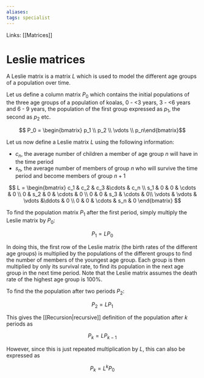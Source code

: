 ```yaml
---
aliases: 
tags: specialist
---
```


Links: [[Matrices]]

# Leslie matrices

A Leslie matrix is a matrix $L$ which is used to model the different age groups of a population over time.

Let us define a column matrix $P_0$ which contains the initial populations of the three age groups of a population of koalas, 0 - <3 years, 3 - <6 years and 6 - 9 years, the population of the first group expressed as $p_1$, the second as $p_2$ etc.

$$ P_0 = \begin{bmatrix} p_1 \\ p_2 \\ \vdots \\ p_n\end{bmatrix}$$

Let us now define a Leslie matrix $L$ using the following information:

- $c_n$, the average number of children a member of age group $n$ will have in the time period
- $s_n$, the average number of members of group $n$ who will survive the time period and become members of group $n+1$

$$ L = \begin{bmatrix}
c_1 & c_2 & c_3 &\cdots & c_n \\
s_1 & 0 & 0 & \cdots &  0 \\
0 & s_2 & 0 & \cdots & 0 \\
0 & 0 & s_3 & \cdots & 0\\
\vdots & \vdots & \vdots &\ddots & 0 \\
0 & 0 & \cdots & s_n & 0
\end{bmatrix} $$

To find the population matrix $P_1$ after the first period, simply multiply the Leslie matrix by $P_0$:

$$ P_1 = LP_0 $$

In doing this, the first row of the Leslie matrix (the birth rates of the different age groups) is multiplied by the populations of the different groups to find the number of members of the youngest age group. Each group is then multiplied by only its survival rate, to find its population in the next age group in the next time period. Note that the Leslie matrix assumes the death rate of the highest age group is 100%.

To find the the population after two periods $P_2$:

$$ P_2 = LP_1 $$

This gives the [[Recursion|recursive]] definition of the population after $k$ periods as

$$ P_k = LP_{k-1}$$

However, since this is just repeated multiplication by $L$, this can also be expressed as

$$ P_k = L^kP_0 $$
